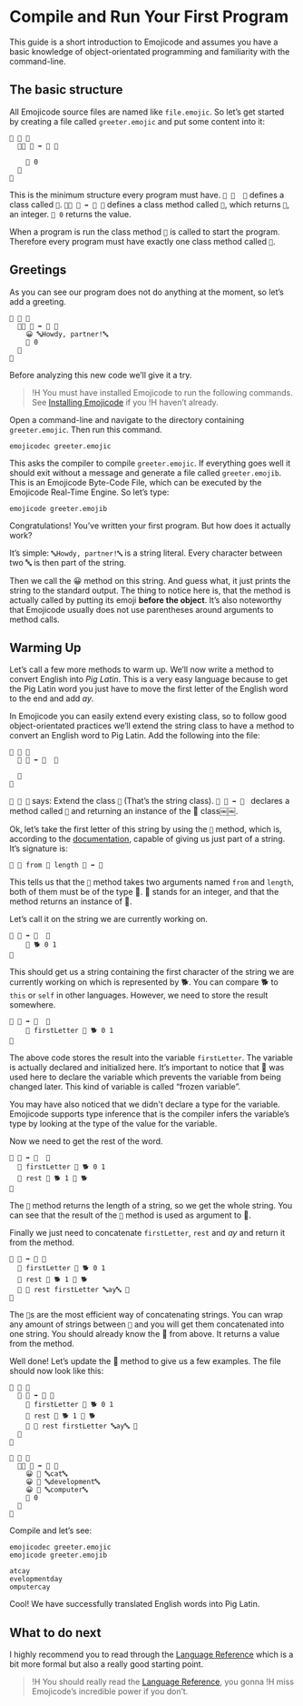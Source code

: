 # Compile and Run Your First Program

This guide is a short introduction to Emojicode and assumes you have a basic knowledge of object-orientated programming and familiarity with the command-line.

## The basic structure

All Emojicode source files are named like `file.emojic`. So let’s get started by creating a file called `greeter.emojic` and put some content into it:

```
🐇 🐼 🍇
  🐇🐖 🏁 ➡️ 🚂 🍇
  
    🍎 0
  🍉
🍉
```

This is the minimum structure every program must have. `🐇 🐼￼ 🍇` defines a class called `🐼`. `🐇🐖 🏁 ➡️ 🚂 🍇`
defines a class method called `🏁`, which returns `🚂`, an integer. `🍎 0` returns the value.

When a program is run the class method `🏁` is called to start the program. Therefore every program must have exactly one class method called `🏁`.

## Greetings

As you can see our program does not do anything at the moment, so let’s add a greeting.

```
🐇 🐼 🍇
  🐇🐖 🏁 ➡️ 🚂 🍇
    😀 🔤Howdy, partner!🔤
    🍎 0
  🍉
🍉
```

Before analyzing this new code we’ll give it a try.

>!H You must have installed Emojicode to run the following commands. See [Installing Emojicode](install.html) if you
>!H haven’t already.

Open a command-line and navigate to the directory containing `greeter.emojic`. Then run this command.

```
emojicodec greeter.emojic
```

This asks the compiler to compile `greeter.emojic`. If everything goes well it should exit without a message and generate a file called `greeter.emojib`. This is an Emojicode Byte-Code File, which can be executed by the Emojicode Real-Time Engine. So let’s type:

```
emojicode greeter.emojib
```

Congratulations! You’ve written your first program. But how does it actually work?

It’s simple: `🔤Howdy, partner!🔤` is a string literal. Every character between two 🔤 is then part of the string.

Then we call the 😀 method on this string. And guess what, it just prints the string to the standard output. The thing to notice here is, that the method is actually called by putting its emoji **before the object**. It’s also noteworthy that Emojicode usually does not use parentheses around arguments to method calls.

## Warming Up

Let’s call a few more methods to warm up. We’ll now write a method to convert English into *Pig Latin*. This is a very easy language because to get the Pig Latin word you just have to move the first letter of the English word to the end and add *ay*.

In Emojicode you can easily extend every existing class, so to follow good object-orientated practices we’ll extend the string class to have a method to convert an English word to Pig Latin. Add the following into the file:

```
🐋 🔡 🍇
  🐖 🐷 ➡️ 🔡￼ 🍇
  ￼￼
  🍉
🍉
```

`🐋 🔡 🍇` says: Extend the class `🔡` (That’s the string class). `🐖 🐷 ➡️ 🔡￼` declares a method called `🐷` and
returning an instance of the 🔡 class￼￼.

Ok, let’s take the first letter of this string by using the `🔪` method, which is, according to the [documentation](../packages/s/t5535756609.html#m🔪), capable of giving us just part of a string. It’s signature is:

```
🐖 🔪 from 🚂 length 🚂 ➡️ 🔡
```   

This tells us that the `🔪` method takes two arguments named `from` and `length`, both of them must be of the type 🚂.
🚂 stands for an integer, and that the method returns an instance of 🔡.

Let’s call it on the string we are currently working on.

```
🐖 🐷 ➡️ 🔡￼ 🍇
￼￼  🔪 🐕 0 1
🍉
```

This should get us a string containing the first character of the string we are currently working on which is represented by 🐕. You can compare 🐕 to `this` or `self` in other languages. However, we need to store the result somewhere.

```
🐖 🐷 ➡️ 🔡￼ 🍇
￼￼  🍦 firstLetter 🔪 🐕 0 1
🍉
```

The above code stores the result into the variable `firstLetter`. The variable 
is actually declared and initialized here. It’s important to notice that 🍦 was
used here to declare the variable which prevents the variable from being changed
later. This kind of variable is called “frozen variable”.

You may have also noticed that we didn't declare a type for the variable.
Emojicode supports type inference that is the compiler infers the variable’s 
type by looking at the type of the value for the variable.

Now we need to get the rest of the word.

```
🐖 🐷 ➡️ 🔡￼ 🍇
  🍦 firstLetter 🔪 🐕 0 1
  🍦 rest 🔪 🐕 1 📏 🐕
🍉
```

The `📏` method returns the length of a string, so we get the whole string. You
can see that the result of the `📏`  method is used as argument to 🔪.

Finally we just need to concatenate `firstLetter`, `rest` and *ay* and return it
from the method.

```
🐖 🐷 ➡️ 🔡 🍇
  🍦 firstLetter 🔪 🐕 0 1
  🍦 rest 🔪 🐕 1 📏 🐕
  🍎 🍪 rest firstLetter 🔤ay🔤 🍪
🍉
```

The `🍪`s are the most efficient way of concatenating strings. You can wrap any 
amount of strings between `🍪` and you will get them concatenated into one 
string. You should already know the 🍎 from above. It returns a value from the
method.

Well done! Let’s update the 🏁 method to give us a few examples. The file should
now look like this:

```
🐋 🔡 🍇
  🐖 🐷 ➡️ 🔡 🍇
    🍦 firstLetter 🔪 🐕 0 1
    🍦 rest 🔪 🐕 1 📏 🐕
    🍎 🍪 rest firstLetter 🔤ay🔤 🍪
  🍉
🍉

🐇 🐼 🍇
  🐇🐖 🏁 ➡️ 🚂 🍇
    😀 🐷 🔤cat🔤
    😀 🐷 🔤development🔤
    😀 🐷 🔤computer🔤
    🍎 0
  🍉
🍉

```

Compile and let’s see:

```
emojicodec greeter.emojic
emojicode greeter.emojib
```

```
atcay
evelopmentday
omputercay
```

Cool! We have successfully translated English words into Pig Latin.

## What to do next

I highly recommend you to read through the [Language Reference](../reference)
which is a bit more formal but also a really good starting point.

>!H You should really read the [Language Reference](../reference), you gonna
>!H miss Emojicode’s incredible power if you don’t.
